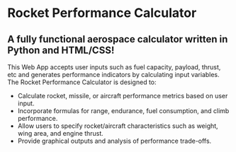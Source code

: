 # Rocket Performance Calculator

## A fully functional aerospace calculator written in Python and HTML/CSS!

This Web App accepts user inputs such as fuel capacity, payload, thrust, etc and generates performance indicators by calculating input variables. The Rocket Performance Calculator is designed to:

* Calculate rocket, missile, or aircraft performance metrics based on user input.
* Incorporate formulas for range, endurance, fuel consumption, and climb performance.
* Allow users to specify rocket/aircraft characteristics such as weight, wing area, and engine thrust.
* Provide graphical outputs and analysis of performance trade-offs.
